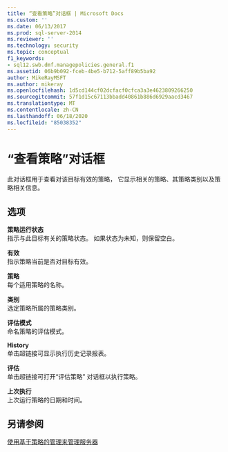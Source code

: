 ```yaml
---
title: “查看策略”对话框 | Microsoft Docs
ms.custom: ''
ms.date: 06/13/2017
ms.prod: sql-server-2014
ms.reviewer: ''
ms.technology: security
ms.topic: conceptual
f1_keywords:
- sql12.swb.dmf.managepolicies.general.f1
ms.assetid: 06b9b092-fceb-4be5-b712-5aff89b5ba92
author: MikeRayMSFT
ms.author: mikeray
ms.openlocfilehash: 1d5cd144cf02dcfacf0cfca3a3e4623809266250
ms.sourcegitcommit: 57f1d15c67113bbadd40861b886d6929aacd3467
ms.translationtype: MT
ms.contentlocale: zh-CN
ms.lasthandoff: 06/18/2020
ms.locfileid: "85038352"
---
```

# <a name="view-policies-dialog-box"></a>“查看策略”对话框
  此对话框用于查看对该目标有效的策略， 它显示相关的策略、其策略类别以及策略相关信息。  
  
## <a name="options"></a>选项  
 **策略运行状态**  
 指示与此目标有关的策略状态。 如果状态为未知，则保留空白。  
  
 **有效**  
 指示策略当前是否对目标有效。  
  
 **策略**  
 每个适用策略的名称。  
  
 **类别**  
 选定策略所属的策略类别。  
  
 **评估模式**  
 命名策略的评估模式。  
  
 **History**  
 单击超链接可显示执行历史记录报表。  
  
 **评估**  
 单击超链接可打开“评估策略”  对话框以执行策略。  
  
 **上次执行**  
 上次运行策略的日期和时间。  
  
## <a name="see-also"></a>另请参阅  
 [使用基于策略的管理来管理服务器](administer-servers-by-using-policy-based-management.md)  
  
  

